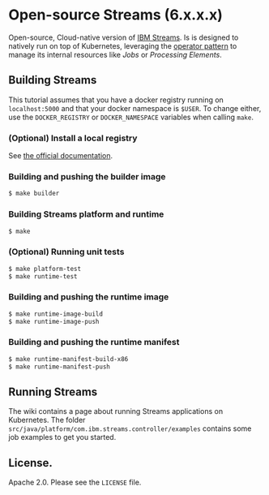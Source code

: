 # Open-source Streams (6.x.x.x)

Open-source, Cloud-native version of [IBM Streams](https://www.ibm.com/support/knowledgecenter/SSCRJU_4.3.0/com.ibm.streams.welcome.doc/doc/ibminfospherestreams-introduction.html). Is is designed to natively run
on top of Kubernetes, leveraging the [operator pattern](https://kubernetes.io/docs/concepts/extend-kubernetes/operator/) to manage its internal
resources like _Jobs_ or _Processing Elements_.

## Building Streams

This tutorial assumes that you have a docker registry running on
`localhost:5000` and that your docker namespace is `$USER`. To change either,
use the `DOCKER_REGISTRY` or `DOCKER_NAMESPACE` variables when calling `make`.

### (Optional) Install a local registry

See [the official documentation](https://docs.docker.com/registry/deploying/).

### Building and pushing the builder image
```bash
$ make builder
```
### Building Streams platform and runtime
```bash
$ make
```
### (Optional) Running unit tests
```bash
$ make platform-test
$ make runtime-test
```
### Building and pushing the runtime image
```bash
$ make runtime-image-build
$ make runtime-image-push
```
### Building and pushing the runtime manifest
```bash
$ make runtime-manifest-build-x86
$ make runtime-manifest-push
```
## Running Streams

The wiki contains a page about running Streams applications on Kubernetes.
The folder `src/java/platform/com.ibm.streams.controller/examples` contains some
job examples to get you started.

## License.

Apache 2.0. Please see the `LICENSE` file.
